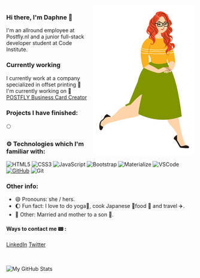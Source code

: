 <img align="right" src="https://raw.githubusercontent.com/Daph1986/Daph1986/main/Daph1986.png" alt="Illustration of Daphne" width=273px height=400px/>

### Hi there, I'm Daphne 👋

I'm an allround employee at Postfly.nl and a junior full-stack developer student at Code Institute.

### Currently working

I currently work at a company specialized in offset printing 🏢  <br>
I'm currently working on :art:[POSTFLY Business Card Creator](https://github.com/Daph1986/Postfly-business-card-creator)

### Projects I have finished:

:full_moon: 

### :gear: Technologies which I'm familiar with:
![HTML5](https://img.shields.io/badge/HTML5%20-%23E34F26.svg?&style=for-the-badge&logo=HTML5&logoColor=FFFFFF)
![CSS3](https://img.shields.io/badge/CSS3%20-%231572B6.svg?&style=for-the-badge&logo=CSS3&logoColor=FFFFFF)
![JavaScript](https://img.shields.io/badge/JavaScript%20-%23323330.svg?&style=for-the-badge&logo=JavaScript&logoColor=F7DF1E)
![Bootstrap](https://img.shields.io/badge/Bootstrap%20-%23563D7C.svg?&style=for-the-badge&logo=Bootstrap&logoColor=FFFFFF)
![Materialize](https://img.shields.io/badge/Materialize%20-%23EE6E73.svg?&style=for-the-badge&logo=Materialize&logoColor=FFFFFF)
![VSCode](https://img.shields.io/badge/VSCode%20-%232B2B30.svg?&style=for-the-badge&logo=Visual%20Studio%20Code&logoColor=007ACC)
[![GitHub](https://img.shields.io/badge/GitHub%20-%23181717.svg?&style=for-the-badge&logo=GitHub&logoColor=FFFFFF)](https://github.com/irinatu17)
![Git](https://img.shields.io/badge/Git%20-%23302F2F.svg?&style=for-the-badge&logo=Git&logoColor=F05032)

### Other info:
- 😄 Pronouns: she / hers.
- 🌔 Fun fact: I love to do yoga🙏, cook Japanese :crossed_flags:food 🍱 and travel ✈️.
- 💓 Other: Married and mother to a son 💙.

#### Ways to contact me :pager: :
[LinkedIn](https://www.linkedin.com/in/daphne-heimgartner/)
[Twitter](https://twitter.com/Daphn1986)

<br />
<br />

<img align="left" alt="My GitHub Stats" src="https://github-readme-stats.vercel.app/api?username=Daph1986&show_icons=true&hide_border=true" />

<br />
<br />

